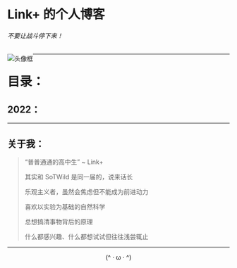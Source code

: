 # Link+ 的个人博客

###### 不要让战斗停下来！

<img src="https://s2.loli.net/2022/03/06/bmsSwTUIYKc21L8.png" alt="头像框" style="zoom:%;float:left; " />

------

# 目录：

## 	2022：





------

## 关于我：



> “普普通通的高中生” ~ Link+
>
> 其实和 SoTWild 是同一届的，说来话长
>
> 乐观主义者，虽然会焦虑但不能成为前进动力
>
> 喜欢以实验为基础的自然科学
>
> 总想搞清事物背后的原理
>
> 什么都感兴趣、什么都想试试但往往浅尝辄止



------



<center>(^ · ω · ^)</center>